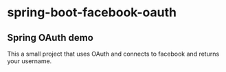 # spring-boot-facebook-oauth
## Spring OAuth demo

This a small project that uses OAuth and connects to facebook and returns your username.

